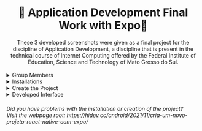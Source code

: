 <div align='center'>
  <h1>🌟 Application Development Final Work with Expo🌟</h1>
  These 3 developed screenshots were given as a final project for the discipline of Application Development, a discipline that is present in the technical   course of Internet Computing offered by the Federal Institute of Education, Science and Technology of Mato Grosso do Sul.
</div>

<br />

<details><summary>Group Members</summary>
<ul>
  <li>Andrielly Amaral Lopes</li>
  <li>César Eduardo de Almeida Canoff</li>
  <li>Jamily Jesus da Silva</li>
  <li>Mileny Naielly Costa Marinho</li>
</ul>
</details>

<details><summary>Installations</summary>
  <br />
<p>Para instalar o NodeJS siga as instruções:</p>
  <h4>Windows</h4>
  <h5>Usando o Website (.exe): https://nodejs.org</h5>
  <h4>Linux Ubuntu</h4>
  <h5>Website: https://nodejs.org</h5>

  Atualização dos pacotes para a versão estável do NodeJs.
  ~~~
  $ curl -sL https://deb.nodesource.com/setup_16.x | sudo -E bash -
  ~~~
  
  Instalação dos pacotes NojeJS e NPM
  ~~~
  $ sudo apt install nodejs
  ~~~
  
  Verifica a versão do NodeJS
  ~~~
  $ node --version
  ~~~
  
  Verifica a versão do NPM
  ~~~
  $ npm --version
  ~~~
  
  Instalação de pacotes necessários:
  ~~~
  $ sudo apt install build-essential
  ~~~
  
  Instalação dos pacotes para utilização do Expo [GLOBAL]:
  ~~~
  $ sudo npm install expo-cli --global
  ~~~
  
</details>

<details><summary>Create the Project</summary>
  <br />
  
  Acessar sua pasta de workspace onde será criada a pasta com a aplicação, e executar o comando para criação da aplicação:
  ~~~
  $ expo init rn-first-app
  ~~~
  
  Entrar na pasta e inicializar o NPM:
  ~~~
  $ cd rn-first-app/ && npm start
  ~~~
  
  Para executar o programa após a instalação e inicialização, basta executar:
  ~~~
  $ expo start
  ~~~
</details>

<details><summary>Developed Interface</summary>
<div align='center'>
  <a><img width="250" src="screenshots/main-screen.png" /></a>
  <a><img width="250" src="screenshots/chat-screen.png" /></a>
  <a><img width="250" src="screenshots/menu-screen.png" /></a>
</div>
</details>


<h6>Did you have problems with the installation or creation of the project? <br />Visit the webpage root: https://hidev.cc/android/2021/11/cria-um-novo-projeto-react-native-com-expo/</h6>
